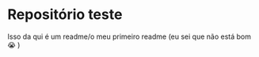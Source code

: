 # Repositório teste

Isso da qui é um readme/o meu primeiro readme (eu sei que não está bom :sob: )

